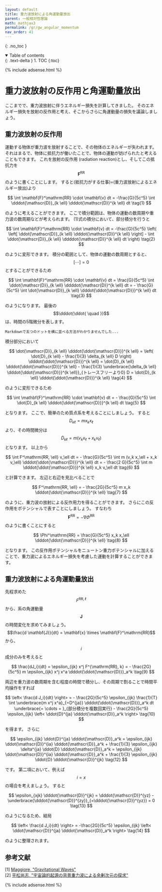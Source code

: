 ```yaml
---
layout: default
title: 重力波放射による角運動量放出
parent: 一般相対性理論
math: mathjax3
permalink: /gr/gw_angular_momentum
nav_order: 41
---
```


{: .no_toc }

<details open markdown="block">
  <summary>
    Table of contents
  </summary>
  {: .text-delta }
1. TOC
{:toc}
</details>

{% include adsense.html %}

# 重力波放射の反作用と角運動量放出

ここまでで、重力波放射に伴うエネルギー損失を計算してきました。
そのエネルギー損失を放射の反作用と考え、そこからさらに角運動量の損失を議論しましょう。

## 重力波放射の反作用

運動する物体が重力波を放射することで、その物体のエネルギーが失われます。
それはまるで、物体に抵抗力が働いたことで、物体の運動が妨げられたと考えることもできます。
これを放射の反作用 (radiation reaction)とし、そしてこの抵抗力を$$\mathbf{F}^\mathrm{RR}$$のように書くことにします。
すると(抵抗力がする仕事)=(重力波放射によるエネルギー放出)より

$$
\int \mathbf{F}^\mathrm{RR} \cdot \mathbf{v} dt 
= -\frac{G}{5c^5} \int \dddot{\mathscr{D}}_{k \ell} \dddot{\mathscr{D}}^{k \ell} dt \tag{1}
$$

のように考えることができます。
ここで積分範囲は、物体の運動の数周期や重力波の数周期などが考えられます。
(1)式の積分において、部分積分を行うと

$$
\int \mathbf{F}^\mathrm{RR} \cdot \mathbf{v} dt 
= -\frac{G}{5c^5} \left( \left[ \ddot{\mathscr{D}}_{k \ell} \dddot{\mathscr{D}}^{k \ell} \right]  - \int \ddot{\mathscr{D}}_{k \ell} \ddddot{\mathscr{D}}^{k \ell} dt \right) \tag{2}
$$

のように変形できます。
積分の範囲として、物体の運動の数周期とすると、$$[\cdots ] = 0$$とすることができるため

$$
\int \mathbf{F}^\mathrm{RR} \cdot \mathbf{v} dt 
= \frac{G}{5c^5} \int \ddot{\mathscr{D}}_{k \ell} \ddddot{\mathscr{D}}^{k \ell} dt 
= - \frac{G}{5c^5} \int \dot{\mathscr{D}}_{k \ell} \dddot{\ddot{\mathscr{D}}}^{k \ell} dt \tag{3}
$$

のようになります。
最後の$$\dddot{\ddot{ \quad }}$$は、時間の5階微分を表します。

```
Markdownで五つのドットを横に並べる方法がわかりませんでした...
```

積分部分において

$$
\dot{\mathscr{D}}_{k \ell} \dddot{\ddot{\mathscr{D}}}^{k \ell} 
= \left( \dot{D}_{k \ell} - \frac{1}{3} \delta_{k \ell} D \right) \dddot{\ddot{\mathscr{D}}}^{k \ell} 
= \dot{D}_{k \ell} \dddot{\ddot{\mathscr{D}}}^{k \ell} - \frac{1}{3} \underbrace{\delta_{k \ell} \dddot{\ddot{\mathscr{D}}}^{k \ell}}_{トレースフリーより0} D 
= \dot{D}_{k \ell} \dddot{\ddot{\mathscr{D}}}^{k \ell} \tag{4}
$$

のように変形できるため

$$
\int \mathbf{F}^\mathrm{RR} \cdot \mathbf{v} dt 
= - \frac{G}{5c^5} \int \dot{D}_{k \ell} \dddot{\ddot{\mathscr{D}}}^{k \ell} dt \tag{5}
$$

となります。
ここで、簡単のため質点系を考えることにしましょう。
すると$$D_{k \ell} = m x_k x_\ell$$より、その時間微分は$$\dot{D}_{k \ell} = m (v_k x_\ell + x_k v_\ell)$$となります。
以上から

$$
\int F^\mathrm{RR, \ell} v_\ell dt 
= - \frac{G}{5c^5} \int m (v_k x_\ell + x_k v_\ell) \dddot{\ddot{\mathscr{D}}}^{k \ell} dt 
= - \frac{2 G}{5c^5} \int m \dddot{\ddot{\mathscr{D}}}^{k \ell} x_k v_\ell dt \tag{6}
$$

と計算できます。
左辺と右辺を見比べることで

$$
F^\mathrm{RR, \ell} 
= - \frac{2G}{5c^5} m x_k \dddot{\ddot{\mathscr{D}}}^{k \ell} \tag{7}
$$

のように、重力波の放射による反作用力を得ることができます。
さらにこの反作用をポテンシャルで表すことにしましょう。
すなわち$$\mathbf{F}^\mathrm{RR} = - \nabla \Phi^\mathrm{RR}$$のように書くことにすると

$$
\Phi^\mathrm{RR} 
= \frac{G}{5c^5} x_k x_\ell \dddot{\ddot{\mathscr{D}}}^{k \ell} \tag{8}
$$

となります。
この反作用ポテンシャルをニュートン重力ポテンシャルに加えることで、重力波によるエネルギー損失を考慮した運動を計算することができます。

## 重力波放射による角運動量放出

先程求めた$$F^\mathrm{RR, \ell}$$から、系の角運動量$$\mathbf{J}$$の時間変化を求めてみましょう。
$$\frac{d \mathbf{J}}{dt} = \mathbf{x} \times \mathbf{F}^\mathrm{RR}$$から、$$i$$成分のみを考えると

$$
\frac{dJ_i}{dt} 
= \epsilon_{ijk} x^j F^{\mathrm{RR}, k} 
= - \frac{2G}{5c^5}  m \epsilon_{ijk} x^j x^a \dddot{\ddot{\mathscr{D}}}_a^k \tag{9}
$$

両辺を重力波の数周期を含む程度の時間で積分し、その周期で割ることで時間平均操作をすれば

$$
\left< \frac{d J_i}{dt} \right> 
= - \frac{2G}{5c^5} \epsilon_{ijk} \frac{1}{T} \int \underbrace{m x^j x^a}_{=D^{ja}} \dddot{\ddot{\mathscr{D}}}_a^k dt 
\underbrace{= \cdots = }_{部分積分を複数回実行} - \frac{2G}{5c^5} \epsilon_{ijk} \left< \ddot{D}^{ja} \dddot{\mathscr{D}}_a^k \right> \tag{10}
$$

を得ます。
さらに

$$
\epsilon_{ijk} \ddot{D}^{ja} \dddot{\mathscr{D}}_a^k 
= \epsilon_{ijk} \ddot{\mathscr{D}}^{ia} \dddot{\mathscr{D}}_a^k + \frac{1}{3} \epsilon_{ijk} \delta^{ja} \ddot{D} \dddot{\mathscr{D}}_a^k 
= \epsilon_{ijk} \ddot{\mathscr{D}}^{ia} \dddot{\mathscr{D}}_a^k + \frac{1}{3} \epsilon_{ijk} \ddot{D} \dddot{\mathscr{D}}^{jk} \tag{12}
$$

です。
第二項において、例えば$$i=x$$の場合を考えましょう。
すると

$$
\epsilon_{xjk} \dddot{\mathscr{D}}^{jk} 
= \dddot{\mathscr{D}}^{yz} - \underbrace{\dddot{\mathscr{D}}^{zy}}_{=\dddot{\mathscr{D}}^{yz}} 
= 0 \tag{13}
$$

のようになるため、結局

$$
\left< \frac{d J_i}{dt} \right> 
= -\frac{2G}{5c^5} \epsilon_{ijk} \left< \ddot{\mathscr{D}}^{ja} \dddot{\mathscr{D}}_a^k \right> \tag{14}
$$

のように整理されます。

## 参考文献

[1] [Maggiore, "Gravitational Waves"](https://amzn.to/491W20k)  
[2] [平松尚志, "宇宙論的起源の背景重力波による余剰次元の探求"](https://www2.yukawa.kyoto-u.ac.jp/~takashi.hiramatsu/files/thesisMR.pdf)  

{% include adsense.html %}
